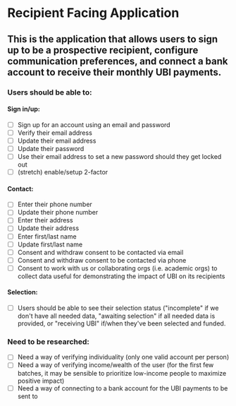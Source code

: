 # Recipient Facing Application
## This is the application that allows users to sign up to be a prospective recipient, configure communication preferences, and connect a bank account to receive their monthly UBI payments.
### Users should be able to:
#### Sign in/up:
* [ ] Sign up for an account using an email and password
* [ ] Verify their email address
* [ ] Update their email address
* [ ] Update their password
* [ ] Use their email address to set a new password should they get locked out
* [ ] (stretch) enable/setup 2-factor
#### Contact:
* [ ] Enter their phone number
* [ ] Update their phone number
* [ ] Enter their address
* [ ] Update their address
* [ ] Enter first/last name
* [ ] Update first/last name
* [ ] Consent and withdraw consent to be contacted via email
* [ ] Consent and withdraw consent to be contacted via phone
* [ ] Consent to work with us or collaborating orgs (i.e. academic orgs) to collect data useful for demonstrating the impact of UBI on its recipients
#### Selection:
* [ ] Users should be able to see their selection status ("incomplete" if we don't have all needed data, "awaiting selection" if all needed data is provided, or "receiving UBI" if/when they've been selected and funded.
### Need to be researched:
* [ ] Need a way of verifying individuality (only one valid account per person)
* [ ] Need a way of verifying income/wealth of the user (for the first few batches, it may be sensible to prioritize low-income people to maximize positive impact)
* [ ] Need a way of connecting to a bank account for the UBI payments to be sent to
